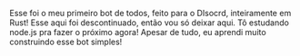 Esse foi o meu primeiro bot de todos, feito para o DIsocrd, inteiramente em Rust! Esse aqui foi descontinuado, então vou só deixar aqui. Tô estudando node.js pra fazer o próximo agora!
Apesar de tudo, eu aprendi muito construindo esse bot simples!
